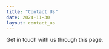 ```yaml
---
title: "Contact Us"
date: 2024-11-30
layout: contact_us
---
```

Get in touch with us through this page.
